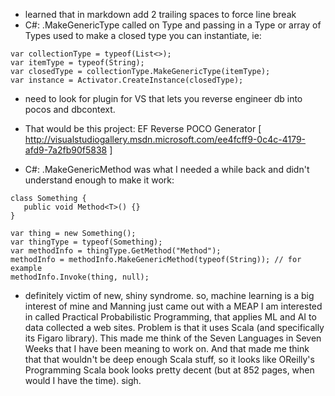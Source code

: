 * learned that in markdown add 2 trailing spaces to force line break  
* C#: .MakeGenericType called on Type and passing in a Type or array of Types used to make a closed type you can instantiate, ie:

```
var collectionType = typeof(List<>);
var itemType = typeof(String);
var closedType = collectionType.MakeGenericType(itemType);
var instance = Activator.CreateInstance(closedType);
```

* need to look for plugin for VS that lets you reverse engineer db into pocos and dbcontext.
* That would be this project: EF Reverse POCO Generator [ http://visualstudiogallery.msdn.microsoft.com/ee4fcff9-0c4c-4179-afd9-7a2fb90f5838 ]

* C#: .MakeGenericMethod was what I needed a while back and didn't understand enough to make it work:
```
class Something {
   public void Method<T>() {}
}

var thing = new Something();
var thingType = typeof(Something);
var methodInfo = thingType.GetMethod("Method");
methodInfo = methodInfo.MakeGenericMethod(typeof(String)); // for example
methodInfo.Invoke(thing, null);
```

* definitely victim of new, shiny syndrome. so, machine learning is a big interest of mine and Manning just came out with a MEAP I am interested in called Practical Probabilistic Programming, that applies ML and AI to data collected a web sites. Problem is that it uses Scala (and specifically its Figaro library).  This made me think of the Seven Languages in Seven Weeks that I have been meaning to work on.  And that made me think that that wouldn't be deep enough Scala stuff, so it looks like OReilly's Programming Scala book looks pretty decent (but at 852 pages, when would I have the time). sigh.

